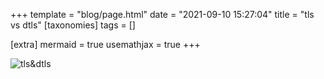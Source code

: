 +++
template = "blog/page.html"
date = "2021-09-10 15:27:04"
title = "tls vs dtls"
[taxonomies]
tags = []

[extra]
mermaid = true
usemathjax = true
+++
<!--
mermaid example:
<div class="mermaid">
    mermaid program
</div>
-->

![tls&dtls](https://wendajiang.github.io/pics/tls_dtls/tls&dtls.png)